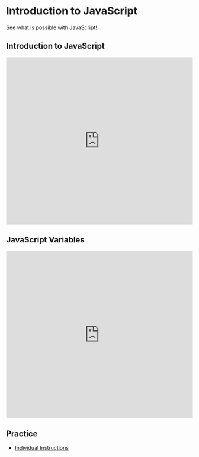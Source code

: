 # Introduction to JavaScript
See what is possible with JavaScript!

## Introduction to JavaScript
<iframe src='https://view.officeapps.live.com/op/embed.aspx?src=https://hylandtechclub.com/web-102/Week02/IntroductionToJavaScript.pptx' width='100%' height='450px' frameborder='0'></iframe>

## JavaScript Variables
<iframe src='https://view.officeapps.live.com/op/embed.aspx?src=https://hylandtechclub.com/web-102/Week02/JavaScriptVariables.pptx' width='100%' height='450px' frameborder='0'></iframe>

## Practice
- [Individual Instructions](IndividualInstructions.md)